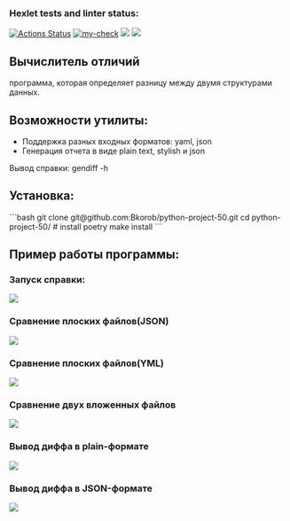 ### Hexlet tests and linter status:
[![Actions Status](https://github.com/Bkorob/python-project-50/workflows/hexlet-check/badge.svg)](https://github.com/Bkorob/python-project-50/actions)
[![my-check](https://github.com/Bkorob/python-project-50/actions/workflows/my-check.yml/badge.svg)](https://github.com/Bkorob/python-project-50/actions/workflows/my-check.yml)
<a href="https://codeclimate.com/github/Bkorob/python-project-50/maintainability"><img src="https://api.codeclimate.com/v1/badges/944601b15d52bc6fcc84/maintainability" /></a>
<a href="https://codeclimate.com/github/Bkorob/python-project-50/test_coverage"><img src="https://api.codeclimate.com/v1/badges/944601b15d52bc6fcc84/test_coverage" /></a>

<main>
<div>
  <h2>Вычислитель отличий</h2>
  <p>программа, которая определяет разницу между двумя структурами данных.</p>
</div>
<section>
  <h2>Возможности утилиты:</h2>
  <ul>
    <li>Поддержка разных входных форматов: yaml, json</li>
    <li>Генерация отчета в виде plain text, stylish и json</li>
  </ul>
  <p>Вывод справки: gendiff -h</p>
</section>
<section>
  <h2>Установка:</h2>
  </section>
  ```bash
git clone git@github.com:Bkorob/python-project-50.git
cd python-project-50/
# install poetry
make install
```

<h2>Пример работы программы:</h2>
<h3>Запуск справки:</h3>
<a href="https://asciinema.org/a/4ZLLD5CUkrPIrUy9sSUe7O8D5" target="_blank"><img src="https://asciinema.org/a/4ZLLD5CUkrPIrUy9sSUe7O8D5.svg" /></a>
<h3>Сравнение плоских файлов(JSON)</h3>
<a href="https://asciinema.org/a/BaGwp3jN0swtFBKLT48hoiOaO" target="_blank"><img src="https://asciinema.org/a/BaGwp3jN0swtFBKLT48hoiOaO.svg" /></a>
<h3>Сравнение плоских файлов(YML)</h3>
<a href="https://asciinema.org/a/qUxF8L64ebrpRppFFRCP8h795" target="_blank"><img src="https://asciinema.org/a/qUxF8L64ebrpRppFFRCP8h795.svg" /></a>
<h3>Сравнение двух вложенных файлов</h3>
<a href="https://asciinema.org/a/dm58Qr8fu4fkp36qgM5gLDOis" target="_blank"><img src="https://asciinema.org/a/dm58Qr8fu4fkp36qgM5gLDOis.svg" /></a>
<h3>Вывод диффа в plain-формате</h3>
<a href="https://asciinema.org/a/FF6G712aMIcIOA64E3zbpKPyM" target="_blank"><img src="https://asciinema.org/a/FF6G712aMIcIOA64E3zbpKPyM.svg" /></a>
<h3>Вывод диффа в JSON-формате</h3>
<a href="https://asciinema.org/a/3Ci99JvVLppnfa5PCbhEYtgEn" target="_blank"><img src="https://asciinema.org/a/3Ci99JvVLppnfa5PCbhEYtgEn.svg" /></a>
<section>

</section>
</main>
